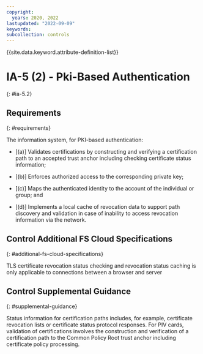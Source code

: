 ```yaml
---
copyright:
  years: 2020, 2022
lastupdated: "2022-09-09"
keywords: 
subcollection: controls
---
```


{{site.data.keyword.attribute-definition-list}}

# IA-5 (2) - Pki-Based Authentication
{: #ia-5.2}

## Requirements
{: #requirements}

The information system, for PKI-based authentication:

- \[(a)\] Validates certifications by constructing and verifying a certification path to an accepted trust anchor including checking certificate status information;

- \[(b)\] Enforces authorized access to the corresponding private key;

- \[(c)\] Maps the authenticated identity to the account of the individual or group; and

- \[(d)\] Implements a local cache of revocation data to support path discovery and validation in case of inability to access revocation information via the network.

## Control Additional FS Cloud Specifications
{: #additional-fs-cloud-specifications}

TLS certificate revocation status checking and revocation status caching is only applicable to connections between a browser and server

## Control Supplemental Guidance
{: #supplemental-guidance}

Status information for certification paths includes, for example, certificate revocation lists or certificate status protocol responses. For PIV cards, validation of certifications involves the construction and verification of a certification path to the Common Policy Root trust anchor including certificate policy processing.


